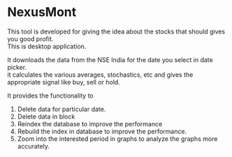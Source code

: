 # NexusMont

This tool is developed for giving the idea about the stocks that should gives you good profit.  
This is desktop application.

It downloads the data from the NSE India for the date you select in date picker.  
it calculates the various averages, stochastics, etc and gives the appropriate signal like buy, sell or hold.  

It provides the functionality to   
1. Delete data for particular date.  
2. Delete data in block  
3. Reindex the database to improve the performance  
4. Rebuild the index in database to improve the performance.  
5. Zoom into the interested period in graphs to analyze the graphs more accurately.  
